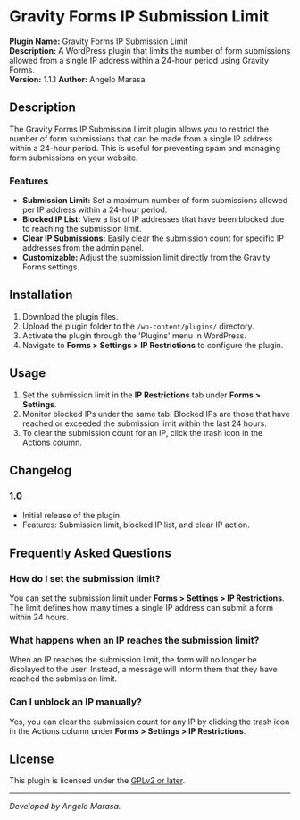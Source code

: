 # Gravity Forms IP Submission Limit

**Plugin Name:** Gravity Forms IP Submission Limit  
**Description:** A WordPress plugin that limits the number of form submissions allowed from a single IP address within a 24-hour period using Gravity Forms.  
**Version:** 1.1.1
**Author:** Angelo Marasa

## Description

The Gravity Forms IP Submission Limit plugin allows you to restrict the number of form submissions that can be made from a single IP address within a 24-hour period. This is useful for preventing spam and managing form submissions on your website.

### Features

-   **Submission Limit:** Set a maximum number of form submissions allowed per IP address within a 24-hour period.
-   **Blocked IP List:** View a list of IP addresses that have been blocked due to reaching the submission limit.
-   **Clear IP Submissions:** Easily clear the submission count for specific IP addresses from the admin panel.
-   **Customizable:** Adjust the submission limit directly from the Gravity Forms settings.

## Installation

1. Download the plugin files.
2. Upload the plugin folder to the `/wp-content/plugins/` directory.
3. Activate the plugin through the 'Plugins' menu in WordPress.
4. Navigate to **Forms > Settings > IP Restrictions** to configure the plugin.

## Usage

1. Set the submission limit in the **IP Restrictions** tab under **Forms > Settings**.
2. Monitor blocked IPs under the same tab. Blocked IPs are those that have reached or exceeded the submission limit within the last 24 hours.
3. To clear the submission count for an IP, click the trash icon in the Actions column.

## Changelog

### 1.0

-   Initial release of the plugin.
-   Features: Submission limit, blocked IP list, and clear IP action.

## Frequently Asked Questions

### How do I set the submission limit?

You can set the submission limit under **Forms > Settings > IP Restrictions**. The limit defines how many times a single IP address can submit a form within 24 hours.

### What happens when an IP reaches the submission limit?

When an IP reaches the submission limit, the form will no longer be displayed to the user. Instead, a message will inform them that they have reached the submission limit.

### Can I unblock an IP manually?

Yes, you can clear the submission count for any IP by clicking the trash icon in the Actions column under **Forms > Settings > IP Restrictions**.

## License

This plugin is licensed under the [GPLv2 or later](https://www.gnu.org/licenses/gpl-2.0.html).

---

_Developed by Angelo Marasa._
